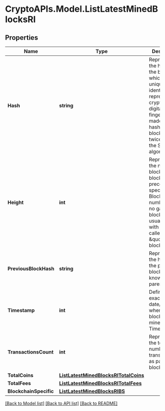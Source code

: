 # CryptoAPIs.Model.ListLatestMinedBlocksRI

## Properties

Name | Type | Description | Notes
------------ | ------------- | ------------- | -------------
**Hash** | **string** | Represents the hash of the block, which is its unique identifier. It represents a cryptographic digital fingerprint made by hashing the block header twice through the SHA256 algorithm. | 
**Height** | **int** | Represents the number of blocks in the blockchain preceding this specific block. Block numbers have no gaps. A blockchain usually starts with block 0 called the \&quot;Genesis block\&quot;. | 
**PreviousBlockHash** | **string** | Represents the hash of the previous block, also known as the parent block. | 
**Timestamp** | **int** | Defines the exact date/time when this block was mined in Unix Timestamp. | 
**TransactionsCount** | **int** | Represents the total number of all transactions as part of this block. | 
**TotalCoins** | [**ListLatestMinedBlocksRITotalCoins**](ListLatestMinedBlocksRITotalCoins.md) |  | 
**TotalFees** | [**ListLatestMinedBlocksRITotalFees**](ListLatestMinedBlocksRITotalFees.md) |  | 
**BlockchainSpecific** | [**ListLatestMinedBlocksRIBS**](ListLatestMinedBlocksRIBS.md) |  | 

[[Back to Model list]](../README.md#documentation-for-models) [[Back to API list]](../README.md#documentation-for-api-endpoints) [[Back to README]](../README.md)

